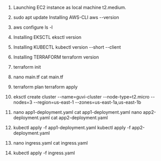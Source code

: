 1. Launching EC2 instance as local machine t2.medium. 

2. sudo apt update  Installing AWS-CLI  aws --version  

3. aws configure  ls -l  

4. Installing EKSCTL eksctl version  

5. Installing KUBECTL  kubectl version --short --client  

6. Installing TERRAFORM terraform version 

7. terraform init 

8. nano main.tf  cat main.tf  

9. terraform plan terraform apply    

10. eksctl create cluster --name=guvi-cluster --node-type=t2.micro --nodes=3 --region=us-east-1 --zones=us-east-1a,us-east-1b     

11. nano app1-deployment.yaml cat app1-deployment.yaml  nano app2-deployment.yaml cat app2-deployment.yaml
 
12. kubectl apply -f app1-deployment.yaml  kubectl apply -f app2-deployment.yaml 

13. nano ingress.yaml cat ingress.yaml 

14. kubectl apply -f ingress.yaml    
